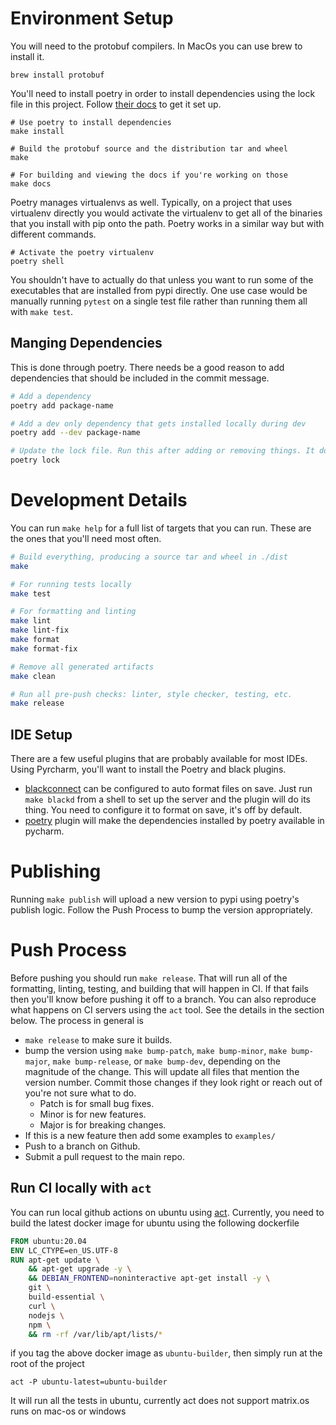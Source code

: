 # Environment Setup

You will need to the protobuf compilers. In MacOs you can use brew to install it.

```
brew install protobuf
```

You'll need to install poetry in order to install dependencies using the lock file in this project. Follow [their docs](https://python-poetry.org/docs/) to get it set up.

```
# Use poetry to install dependencies
make install

# Build the protobuf source and the distribution tar and wheel
make

# For building and viewing the docs if you're working on those
make docs
```

Poetry manages virtualenvs as well. Typically, on a project that uses virtualenv directly you would activate the virtualenv to get all of the binaries that you install with pip onto the path. Poetry works in a similar way but with different commands.

```
# Activate the poetry virtualenv
poetry shell
```

You shouldn't have to actually do that unless you want to run some of the executables that are installed from pypi directly. One use case would be manually running `pytest` on a single test file rather than running them all with `make test`.

## Manging Dependencies

This is done through poetry. There needs be a good reason to add dependencies that should be included in the commit message.

```bash
# Add a dependency
poetry add package-name

# Add a dev only dependency that gets installed locally during dev
poetry add --dev package-name

# Update the lock file. Run this after adding or removing things. It doesn't appear to always  happen automatically.
poetry lock
```

# Development Details

You can run `make help` for a full list of targets that you can run. These are the ones that you'll need most often.

```bash
# Build everything, producing a source tar and wheel in ./dist
make

# For running tests locally
make test

# For formatting and linting
make lint
make lint-fix
make format
make format-fix

# Remove all generated artifacts
make clean

# Run all pre-push checks: linter, style checker, testing, etc.
make release
```

## IDE Setup

There are a few useful plugins that are probably available for most IDEs. Using Pyrcharm, you'll want to install the Poetry and black plugins.

- [blackconnect](https://plugins.jetbrains.com/plugin/14321-blackconnect) can be configured to auto format files on save. Just run `make blackd` from a shell to set up the server and the plugin will do its thing. You need to configure it to format on save, it's off by default.
- [poetry](https://plugins.jetbrains.com/plugin/14307-poetry) plugin will make the dependencies installed by poetry available in pycharm.

# Publishing

Running `make publish` will upload a new version to pypi using poetry's publish logic. Follow the Push Process to bump the version appropriately.

# Push Process

Before pushing you should run `make release`. That will run all of the formatting, linting, testing, and building that will happen in CI. If that fails then you'll know before pushing it off to a branch. You can also reproduce what happens on CI servers using the `act` tool. See the details in the section below. The process in general is

- `make release` to make sure it builds.
- bump the version using `make bump-patch`, `make bump-minor`, `make bump-major`, `make bump-release`, or `make bump-dev`, depending on the magnitude of the change. This will update all files that mention the version number. Commit those changes if they look right or reach out of you're not sure what to do.
  - Patch is for small bug fixes.
  - Minor is for new features.
  - Major is for breaking changes.
- If this is a new feature then add some examples to `examples/`
- Push to a branch on Github.
- Submit a pull request to the main repo.

## Run CI locally with `act`

You can run local github actions on ubuntu using [act](https://github.com/nektos/act). Currently, you need to build the latest docker image for ubuntu using the following dockerfile

```dockerfile
FROM ubuntu:20.04
ENV LC_CTYPE=en_US.UTF-8
RUN apt-get update \
    && apt-get upgrade -y \
    && DEBIAN_FRONTEND=noninteractive apt-get install -y \
    git \
    build-essential \
    curl \
    nodejs \
    npm \
    && rm -rf /var/lib/apt/lists/*
```

if you tag the above docker image as `ubuntu-builder`, then simply run at the root of the project

```
act -P ubuntu-latest=ubuntu-builder
```

It will run all the tests in ubuntu, currently act does not support matrix.os runs on mac-os or windows

